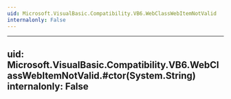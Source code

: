 ```yaml
---
uid: Microsoft.VisualBasic.Compatibility.VB6.WebClassWebItemNotValid
internalonly: False
---
```


---
uid: Microsoft.VisualBasic.Compatibility.VB6.WebClassWebItemNotValid.#ctor(System.String)
internalonly: False
---
